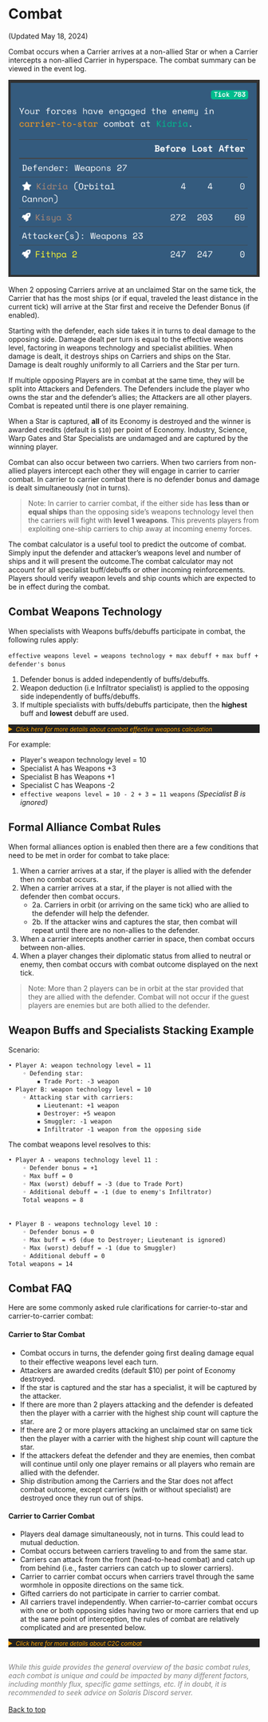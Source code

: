 # Combat
(Updated May 18, 2024)

Combat occurs when a Carrier arrives at a non-allied Star or when a Carrier intercepts a non-allied Carrier in hyperspace. The combat summary can be viewed in the event log.

![Summary of a combat in the event log](img/combat-summary.png)

When 2 opposing Carriers arrive at an unclaimed Star on the same tick, the Carrier that has the most ships (or if equal, traveled the least distance in the current tick) will arrive at the Star first and receive the Defender Bonus (if enabled).

Starting with the defender, each side takes it in turns to deal damage to the opposing side. Damage dealt per turn is equal to the effective weapons level, factoring in weapons technology and specialist abilities. When damage is dealt, it destroys ships on Carriers and ships on the Star. Damage is dealt roughly uniformly to all Carriers and the Star per turn.

If multiple opposing Players are in combat at the same time, they will be split into Attackers and Defenders. The Defenders include the player who owns the star and the defender’s allies; the Attackers are all other players. Combat is repeated until there is one player remaining.

When a Star is captured, **all** of its Economy is destroyed and the winner is awarded credits (default is `$10`) per point of Economy. Industry, Science, Warp Gates and Star Specialists are undamaged and are captured by the winning player.

Combat can also occur between two carriers. When two carriers from non-allied players intercept each other they will engage in carrier to carrier combat. In carrier to carrier combat there is no defender bonus and damage is dealt simultaneously (not in turns).

> Note: In carrier to carrier combat, if the either side has **less than or equal ships** than the opposing side’s weapons technology level then the carriers will fight with **level 1 weapons**. This prevents players from exploiting one-ship carriers to chip away at incoming enemy forces.

The combat calculator is a useful tool to predict the outcome of combat. Simply input the defender and attacker’s weapons level and number of ships and it will present the outcome.The combat calculator may not account for all specialist buff/debuffs or other incoming reinforcements. Players should verify weapon levels and ship counts which are expected to be in effect during the combat.


## Combat Weapons Technology

When specialists with Weapons buffs/debuffs participate in combat, the following rules apply:

`effective weapons level = weapons technology + max debuff + max buff + defender's bonus`

1. Defender bonus is added independently of buffs/debuffs.
2. Weapon deduction (i.e Infiltrator specialist) is applied to the opposing side independently of buffs/debuffs.
3. If multiple specialists with buffs/debuffs participate, then the **highest** buff and **lowest** debuff are used.


<details markdown="1" style="color:orange;background-color:#222222">
<summary><small><i>Click here for more details about combat effective weapons calculation</i></small></summary>

`effective weapons level = weapons technology level + max debuff + max buff + combined defender bonus + deduction by enemy + special buff`

* `weapons technology level` = largest technology level available to any of the players participating on the player’s side in a combat

* `max debuff` = lowest (worst) debuff from any of the specialist belonging to any of the players participating on player’s side; debuff is negative, so it lowers the effective weapons level of the player’s side; debuffs do not stack, only the lowest one is used
    * Both Star and Carrier specialist with weapon debuffs are included in this category

* `max buff` = highest (best) buff from any of the specialist belonging to any of the players participating on player’s side; buff is positive, so it increases the effective weapons level of the player’s side; buffs do not stack, only the highest one is used
    * Only Star specialist that provides weapon buff in this category is War Machine

* `combined defender bonus` = defender bonus + asteroid field bonus + orbital cannon bonus (this is applicable at a Star only)
    * Orbital Cannon falls under this category and would stack with any other weapon buff

* `deduction by enemy` = lowest (worst) deduction imposed by an enemy’s specialist available to any of the players on enemy’s side; deduction by enemy is negative, so it lowers the effective weapons level of the player’s side; deductions by enemy do not stack, only the lowest (largest negative) one is used

* `special buff` = additional buff provided only by War Hero specialist (see War Hero specialist description for more information)

If calculated effective weapons level < 1, then effective weapons level = 1

Notes:

1. Effective weapons level is calculated at the start of the combat and is in effect until combat resolves, even if a carrier weapons specialist runs out of ships mid-combat and is destroyed during the combat.

2. Ship placement does not affect the effective weapons level calculation, as long as the ships participate in the combat. Star defender bonuses and star specialists are in effect even if there are zero ships on the star (i.e., all ships are on carriers orbiting the star).

</details>


For example:

- Player's weapon technology level = 10
- Specialist A has Weapons +3
- Specialist B has Weapons +1
- Specialist C has Weapons -2
- `effective weapons level = 10 - 2 + 3 = 11 weapons` *(Specialist B is ignored)*

## Formal Alliance Combat Rules

When formal alliances option is enabled then there are a few conditions that need to be met in order for combat to take place:

1. When a carrier arrives at a star, if the player is allied with the defender then no combat occurs.
2. When a carrier arrives at a star, if the player is not allied with the defender then combat occurs. 
    * 2a. Carriers in orbit (or arriving on the same tick) who are allied to the defender will help the defender.
    * 2b. If the attacker wins and captures the star, then combat will repeat until there are no non-allies to the defender.
3. When a carrier intercepts another carrier in space, then combat occurs between non-allies.
4. When a player changes their diplomatic status from allied to neutral or enemy, then combat occurs with combat outcome displayed on the next tick.

> Note: More than 2 players can be in orbit at the star provided that they are allied with the defender. Combat will not occur if the guest players are enemies but are both allied to the defender.


## Weapon Buffs and Specialists Stacking Example

Scenario:

    • Player A: weapon technology level = 11
        ◦ Defending star:
            ▪ Trade Port: -3 weapon
    • Player B: weapon technology level = 10
        ◦ Attacking star with carriers:
            ▪ Lieutenant: +1 weapon
            ▪ Destroyer: +5 weapon
            ▪ Smuggler: -1 weapon
            ▪ Infiltrator -1 weapon from the opposing side

The combat weapons level resolves to this:

    • Player A - weapons technology level 11 :
        ◦ Defender bonus = +1
        ◦ Max buff = 0
        ◦ Max (worst) debuff = -3 (due to Trade Port)
        ◦ Additional debuff = -1 (due to enemy's Infiltrator)
        Total weapons = 8


    • Player B - weapons technology level 10 :
        ◦ Defender bonus = 0
        ◦ Max buff = +5 (due to Destroyer; Lieutenant is ignored)
        ◦ Max (worst) debuff = -1 (due to Smuggler)
        ◦ Additional debuff = 0
    Total weapons = 14


## Combat FAQ

Here are some commonly asked rule clarifications for carrier-to-star and carrier-to-carrier combat:

#### Carrier to Star Combat

- Combat occurs in turns, the defender going ﬁrst dealing damage equal to their effective weapons level each turn.
- Attackers are awarded credits (default $10) per point of Economy destroyed.
- If the star is captured and the star has a specialist, it will be captured by the attacker.
- If there are more than 2 players attacking and the defender is defeated then the player with a carrier with the highest ship count will capture the star.
- If there are 2 or more players attacking an unclaimed star on same tick then the player with a carrier with the highest ship count will capture the star.
- If the attackers defeat the defender and they are enemies, then combat will continue until only one player remains or all players who remain are allied with the defender.
- Ship distribution among the Carriers and the Star does not affect combat outcome, except carriers (with or without specialist) are destroyed once they run out of ships.

#### Carrier to Carrier Combat

- Players deal damage simultaneously, not in turns. This could lead to mutual deduction.
- Combat occurs between carriers traveling to and from the same star. 
- Carriers can attack from the front (head-to-head combat) and catch up from behind (i.e., faster carriers can catch up to slower carriers).
- Carrier to carrier combat occurs when carriers travel through the same wormhole in opposite directions on the same tick.
- Gifted carriers do not participate in carrier to carrier combat.
- All carriers travel independently. When carrier-to-carrier combat occurs with one or both opposing sides having two or more carriers that end up at the same point of interception, the rules of combat are relatively complicated and are presented below.

<details markdown="1" style="color:orange;background-color:#222222">
<summary><i><small>Click here for more details about C2C combat</small></i></summary><br>

Let's assume there are 2 stars, StarA and StarB.
Let carriers A, B, C, D, constructed in this order.

A, B are in the same position on StarA => StarB and owned by Player1.
C, D are in the same position on StarB => StarA and owned by Player2 (who is hostile with Player1).
The positions of A, B and C, D are below 0.2ly in distance, which will be crossed within a tick.

C2C combat is computed:

1. A list of carrier positions is constructed, collecting metadata about the carrier, the current position and the predicted position next tick. 
This list is ordered in what MongoDB calls "natural order", practically likely equivalent to insertion order/age.
2. A carrier graph is constructed, mapping (destination, source) to the carrier position objects traveling between source and destination. The graph looks like this:
(StarA, StarB) => [C, D]
(StarB, StarA) => [A, B]

3. The graph is traversed, in order of insertion of the key. This means that the paths are sorted ascending by the oldest (by natural order) carrier traveling on them.
For each carrier X traveling on that path (in natural order, starting with oldest), all other carriers are checked if they will collide head-on or be overtaken by X within the next tick.
Gift carriers and carriers with combat-avoiding specialists are filtered out.

4. Combat ensues if one of the carriers collected in 3 is not allied to X's owner.

In this example, it means that A will fight the group of C, D.

</details>

<span style="color:grey">

\
*While this guide provides the general overview of the basic combat rules, each combat is unique and could be impacted by many different factors, including monthly flux, specific game settings, etc. If in doubt, it is recommended to seek advice on Solaris Discord server.*
\
\
<a href="#top">Back to top</a>
